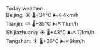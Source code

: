 Today weather:  
Beijing: ☀️   🌡️+34°C 🌬️←4km/h  
Tianjin: ⛅️  🌡️+35°C 🌬️↖11km/h  
Shijiazhuang: ☀️   🌡️+43°C 🌬️↖12km/h  
Tangshan: ☀️   🌡️+36°C 🌬️↙9km/h  
